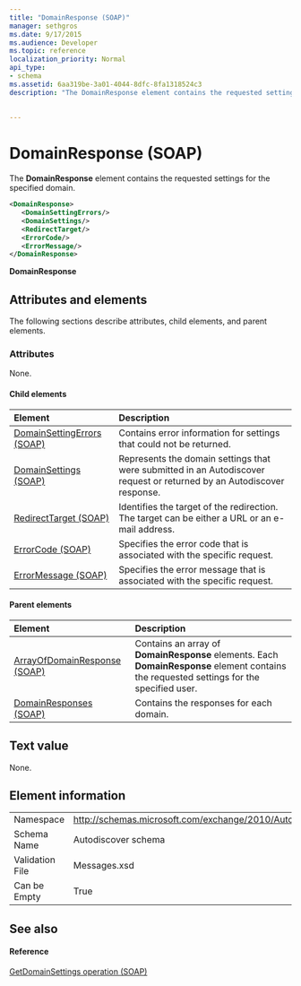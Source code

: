 ```yaml
---
title: "DomainResponse (SOAP)"
manager: sethgros
ms.date: 9/17/2015
ms.audience: Developer
ms.topic: reference
localization_priority: Normal
api_type:
- schema
ms.assetid: 6aa319be-3a01-4044-8dfc-8fa1318524c3
description: "The DomainResponse element contains the requested settings for the specified domain."
 
 
---
```


# DomainResponse (SOAP)

The **DomainResponse** element contains the requested settings for the specified domain. 
  
```XML
<DomainResponse>
   <DomainSettingErrors/>
   <DomainSettings/>
   <RedirectTarget/>
   <ErrorCode/>
   <ErrorMessage/>
</DomainResponse>
```

 **DomainResponse**
## Attributes and elements

The following sections describe attributes, child elements, and parent elements.
  
### Attributes

None.
  
#### Child elements

|**Element**|**Description**|
|:-----|:-----|
|[DomainSettingErrors (SOAP)](domainsettingerrors-soap.md) <br/> |Contains error information for settings that could not be returned.  <br/> |
|[DomainSettings (SOAP)](domainsettings-soap.md) <br/> |Represents the domain settings that were submitted in an Autodiscover request or returned by an Autodiscover response.  <br/> |
|[RedirectTarget (SOAP)](redirecttarget-soap.md) <br/> |Identifies the target of the redirection. The target can be either a URL or an e-mail address.  <br/> |
|[ErrorCode (SOAP)](errorcode-soap.md) <br/> |Specifies the error code that is associated with the specific request.  <br/> |
|[ErrorMessage (SOAP)](errormessage-soap.md) <br/> |Specifies the error message that is associated with the specific request.  <br/> |
   
#### Parent elements

|**Element**|**Description**|
|:-----|:-----|
|[ArrayOfDomainResponse (SOAP)](arrayofdomainresponse-soap.md) <br/> |Contains an array of **DomainResponse** elements. Each **DomainResponse** element contains the requested settings for the specified user.  <br/> |
|[DomainResponses (SOAP)](domainresponses-soap.md) <br/> |Contains the responses for each domain.  <br/> |
   
## Text value

None.
  
## Element information

|||
|:-----|:-----|
|Namespace  <br/> |http://schemas.microsoft.com/exchange/2010/Autodiscover  <br/> |
|Schema Name  <br/> |Autodiscover schema  <br/> |
|Validation File  <br/> |Messages.xsd  <br/> |
|Can be Empty  <br/> |True  <br/> |
   
## See also

#### Reference

[GetDomainSettings operation (SOAP)](getdomainsettings-operation-soap.md)

